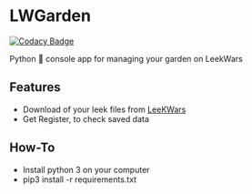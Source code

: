 # LWGarden

[![Codacy Badge](https://app.codacy.com/project/badge/Grade/75715b3dad2f4f3b82b27a7de617cb00)](https://www.codacy.com/gh/sylvainclb/LWGarden/dashboard?utm_source=github.com&amp;utm_medium=referral&amp;utm_content=sylvainclb/LWGarden&amp;utm_campaign=Badge_Grade)

Python 🐍  console app for managing your garden on LeekWars

## Features
* Download of your leek files from [LeeKWars](https://www.leekwars.com)
* Get Register, to check saved data

## How-To
* Install python 3 on your computer
* pip3 install -r requirements.txt

